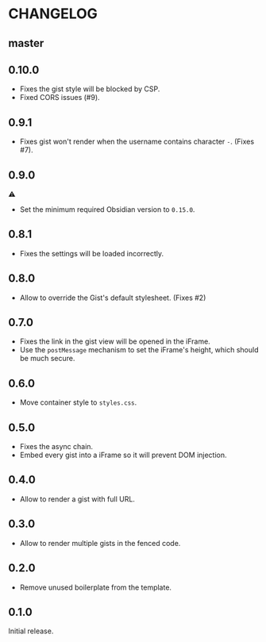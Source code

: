 # CHANGELOG

## master

## 0.10.0

- Fixes the gist style will be blocked by CSP.
- Fixed CORS issues (#9).

## 0.9.1

- Fixes gist won't render when the username contains character `-`. (Fixes #7).

## 0.9.0

⚠️

- Set the minimum required Obsidian version to `0.15.0`.

## 0.8.1

- Fixes the settings will be loaded incorrectly.

## 0.8.0

- Allow to override the Gist's default stylesheet. (Fixes #2)

## 0.7.0

- Fixes the link in the gist view will be opened in the iFrame.
- Use the `postMessage` mechanism to set the iFrame's height, which should be much secure.

## 0.6.0

- Move container style to `styles.css`.

## 0.5.0

- Fixes the async chain.
- Embed every gist into a iFrame so it will prevent DOM injection.

## 0.4.0

- Allow to render a gist with full URL.

## 0.3.0

- Allow to render multiple gists in the fenced code.

## 0.2.0

- Remove unused boilerplate from the template.

## 0.1.0

Initial release.
